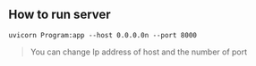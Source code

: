 ## How to run server
```command line
uvicorn Program:app --host 0.0.0.0n --port 8000
```
> You can change Ip address of host and the number of port